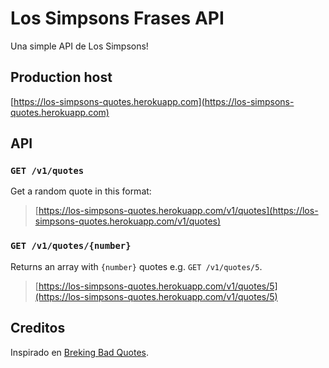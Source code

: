# Los Simpsons Frases API

Una simple API de Los Simpsons!

## Production host

[https://los-simpsons-quotes.herokuapp.com](https://los-simpsons-quotes.herokuapp.com)

## API

### `GET /v1/quotes`

Get a random quote in this format:

> [https://los-simpsons-quotes.herokuapp.com/v1/quotes](https://los-simpsons-quotes.herokuapp.com/v1/quotes)


### `GET /v1/quotes/{number}`

Returns an array with `{number}` quotes e.g. `GET /v1/quotes/5`.

> [https://los-simpsons-quotes.herokuapp.com/v1/quotes/5](https://los-simpsons-quotes.herokuapp.com/v1/quotes/5)


## Creditos

Inspirado en [Breking Bad Quotes](https://github.com/shevabam/breaking-bad-quotes).
